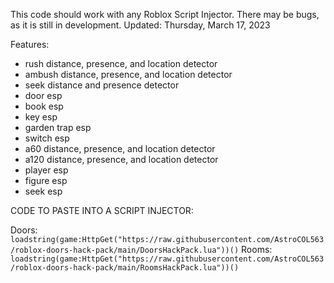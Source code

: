 This code should work with any Roblox Script Injector. There may be bugs, as it is still in development. Updated: Thursday, March 17, 2023

Features:
- rush distance, presence, and location detector
- ambush distance, presence, and location detector
- seek distance and presence detector
- door esp
- book esp
- key esp
- garden trap esp
- switch esp
- a60 distance, presence, and location detector
- a120 distance, presence, and location detector
- player esp
- figure esp
- seek esp

CODE TO PASTE INTO A SCRIPT INJECTOR:

Doors: `loadstring(game:HttpGet("https://raw.githubusercontent.com/AstroCOL563/roblox-doors-hack-pack/main/DoorsHackPack.lua"))()`
Rooms: `loadstring(game:HttpGet("https://raw.githubusercontent.com/AstroCOL563/roblox-doors-hack-pack/main/RoomsHackPack.lua"))()`
